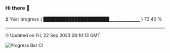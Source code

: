 ### Hi there 👋

⏳ Year progress { █████████████████████▁▁▁▁▁▁▁▁▁ } 72.40 %

---

⏰ Updated on Fri, 22 Sep 2023 06:10:13 GMT

![Progress Bar CI](https://github.com/Shyam-Makwana/GitHub-Actions-Demo/workflows/Progress%20Bar%20CI/badge.svg)

